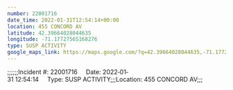 ```yaml
---
number: 22001716
date_time: 2022-01-31T12:54:14+00:00
location: 455 CONCORD AV
latitude: 42.39664028044635
longitude: -71.17727565168276
type: SUSP ACTIVITY
google_maps_link: https://maps.google.com/?q=42.39664028044635,-71.17727565168276
---
```


;;;;;;Incident #: 22001716     Date: 2022‐01‐31 12:54:14     Type: SUSP ACTIVITY;;;Location: 455 CONCORD AV;;;
